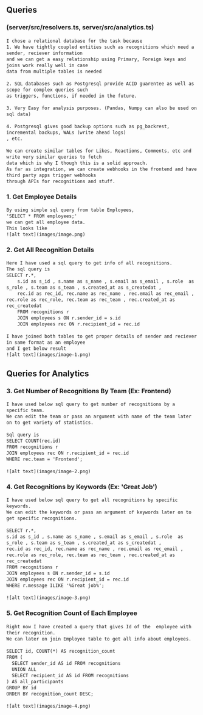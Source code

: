 ## Queries

### (server/src/resolvers.ts, server/src/analytics.ts)

    I chose a relational database for the task because
    1. We have tightly coupled entities such as recognitions which need a sender, reciever information
    and we can get a easy relationship using Primary, Foreign keys and joins work really well in case
    data from multiple tables is needed

    2. SQL databases such as Postgresql provide ACID guarentee as well as scope for complex queries such
    as triggers, functions, if needed in the future.

    3. Very Easy for analysis purposes. (Pandas, Numpy can also be used on sql data)

    4. Postgresql gives good backup options such as pg_backrest, incremental backups, WALs (write ahead logs)
    , etc.

    We can create similar tables for Likes, Reactions, Comments, etc and write very similar queries to fetch
    data which is why I though this is a solid approach.
    As far as integration, we can create webhooks in the frontend and have third party apps trigger webhooks
    through APIs for recognitions and stuff.

### 1. Get Employee Details

    By using simple sql query from table Employees,
    'SELECT * FROM employees;'
    we can get all employee data.
    This looks like
    ![alt text](images/image.png)

### 2. Get All Recognition Details

    Here I have used a sql query to get info of all recognitions.
    The sql query is
    SELECT r.*,
        s.id as s_id , s.name as s_name , s.email as s_email , s.role  as s_role , s.team as s_team , s.created_at as s_createdat ,
        rec.id as rec_id, rec.name as rec_name , rec.email as rec_email , rec.role as rec_role, rec.team as rec_team , rec.created_at as rec_createdat
        FROM recognitions r
        JOIN employees s ON r.sender_id = s.id
        JOIN employees rec ON r.recipient_id = rec.id

    I have joined both tables to get proper details of sender and reciever in same format as an employee
    and I get below result
    ![alt text](images/image-1.png)

## Queries for Analytics

### 3. Get Number of Recognitions By Team (Ex: Frontend)

    I have used below sql query to get number of recognitions by a specific team.
    We can edit the team or pass an argument with name of the team later on to get variety of statistics.

    Sql query is
    SELECT COUNT(rec.id)
    FROM recognitions r
    JOIN employees rec ON r.recipient_id = rec.id
    WHERE rec.team = 'Frontend';

    ![alt text](images/image-2.png)

### 4. Get Recognitions by Keywords (Ex: 'Great Job')

    I have used below sql query to get all recognitions by specific keywords.
    We can edit the keywords or pass an argument of keywords later on to get specific recognitions.

    SELECT r.*,
    s.id as s_id , s.name as s_name , s.email as s_email , s.role  as s_role , s.team as s_team , s.created_at as s_createdat ,
    rec.id as rec_id, rec.name as rec_name , rec.email as rec_email , rec.role as rec_role, rec.team as rec_team , rec.created_at as rec_createdat
    FROM recognitions r
    JOIN employees s ON r.sender_id = s.id
    JOIN employees rec ON r.recipient_id = rec.id
    WHERE r.message ILIKE '%Great job%';

    ![alt text](images/image-3.png)

### 5. Get Recognition Count of Each Employee

    Right now I have created a query that gives Id of the  employee with their recognition.
    We can later on join Employee table to get all info about employees.

    SELECT id, COUNT(*) AS recognition_count
    FROM (
      SELECT sender_id AS id FROM recognitions
      UNION ALL
      SELECT recipient_id AS id FROM recognitions
    ) AS all_participants
    GROUP BY id
    ORDER BY recognition_count DESC;

    ![alt text](images/image-4.png)
